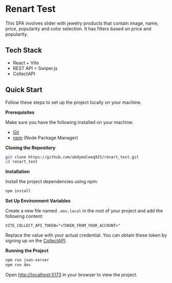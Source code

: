 # Renart Test

This SPA involves slider with jewelry products that contain image, name, price, popularity and color selection. It has filters based on price and popularity.

## Tech Stack

- React + Vite
- REST API
= Swiper.js
- CollectAPI

## Quick Start

Follow these steps to set up the project locally on your machine.

**Prerequisites**

Make sure you have the following installed on your machine:

- [Git](https://git-scm.com/)
- [npm](https://www.npmjs.com/) (Node Package Manager)

**Cloning the Repository**

```bash
git clone https://github.com/abdymaleeq925/renart_test.git
cd renart_test
```

**Installation**

Install the project dependencies using npm:

```bash
npm install
```

**Set Up Environment Variables**

Create a new file named `.env.local` in the root of your project and add the following content:

```env
VITE_COLLECT_API_TOKEN="<TOKEN_FROM_YOUR_ACCOUNT>"
```

Replace the value with your actual credential. You can obtain these token by signing up on the [CollectAPI](https://collectapi.com/).

**Running the Project**

```bash
npm run json-server
npm run dev
```

Open [http://localhost:5173](http://localhost:5173) in your browser to view the project.
